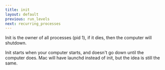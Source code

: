 ```yaml
---
title: init
layout: default
previous: run_levels
next: recurring_processes
---
```


Init is the owner of all processes (pid 1), if it dies, then the computer will
shutdown.

Init starts when your computer starts, and doesn't go down until the computer
does.  Mac will have launchd instead of init, but the idea is still the
same.
